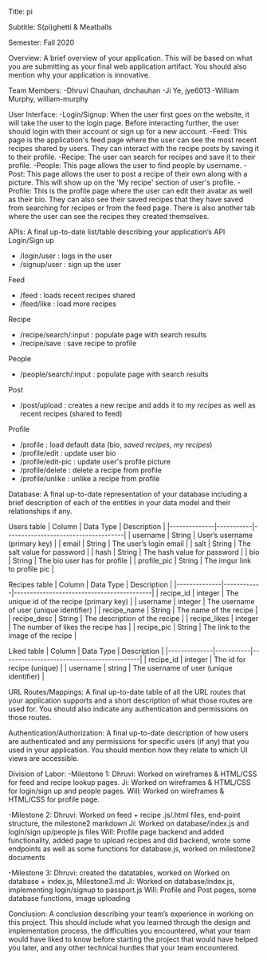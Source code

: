 Title: pi

Subtitle: S(pi)ghetti & Meatballs

Semester: Fall 2020

Overview: A brief overview of your application. This will be based on what you are submitting as your final web application artifact. You should also mention why your application is innovative.

Team Members: 
-Dhruvi Chauhan, dnchauhan
-Ji Ye, jye6013
-William Murphy, william-murphy 

User Interface:
-Login/Signup: When the user first goes on the website, it will take the user to the login page. Before interacting further, the user should login with their account or sign up for a new account.
-Feed: This page is the application's feed page where the user can see the most recent recipes shared by users. They can interact with the recipe posts by saving it to their profile.
-Recipe: The user can search for recipes and save it to their profile.
-People: This page allows the user to find people by username.
-Post: This page allows the user to post a recipe of their own along with a picture. This will show up on the 'My recipe' section of user's profile.
-Profile: This is the profile page where the user can edit their avatar as well as their bio. They can also see their saved recipes that they have saved from searching for recipes or from the feed page. There is also another tab where the user can see the recipes they created themselves.

APIs: A final up-to-date list/table describing your application’s API
Login/Sign up
 - /login/user : logs in the user
 - /signup/user : sign up the user

 Feed
 - /feed : loads recent recipes shared
 - /feed/like : load more recipes

Recipe
 - /recipe/search/:input : populate page with search results
 - /recipe/save : save recipe to profile

People
 - /people/search/:input : populate page with search results

Post
 - /post/upload : creates a new recipe and adds it to *my recipes* as well as recent recipes (shared to feed)

Profile
 - /profile : load default data (bio, *saved recipes, my recipes*)
 - /profile/edit : update user bio
 - /profile/edit-pic : update user's profile picture
 - /profile/delete : delete a recipe from profile
 - /profile/unlike : unlike a recipe from profile

Database: A final up-to-date representation of your database including a brief description of each of the entities in your data model and their relationships if any.

Users table
| Column       | Data Type | Description                         |
|--------------|-----------|-------------------------------------|
| username     | String    | User’s username (primary key)       |
| email        | String    | The user’s login email              |
| salt         | String    | The salt value for password   	     |
| hash         | String    | The hash value for password   	     |
| bio          | String    | The bio user has for profile  	     |
| profile_pic  | String    | The imgur link to profile pic 	     |


Recipes table
| Column       | Data Type  | Description                               |
|--------------|------------|-------------------------------------------|
| recipe_id    | integer    | The unique id of the recipe (primary key) |
| username     | integer    | The username of user (unique identifier)  |
| recipe_name  | String     | The name of the recipe                    |
| recipe_desc  | String     | The description of the recipe             |
| recipe_likes | integer    | The number of likes the recipe has        |
| recipe_pic   | String     | The link to the image of the recipe       |


Liked table
| Column       | Data Type | Description                               |
|--------------|-----------|-------------------------------------------|
| recipe_id    | integer   | The id for recipe (unique)                |
| username     | string    | The username of user (unique identifier)  |

URL Routes/Mappings: A final up-to-date table of all the URL routes that your application supports and a short description of what those routes are used for. You should also indicate any authentication and permissions on those routes.

Authentication/Authorization: A final up-to-date description of how users are authenticated and any permissions for specific users (if any) that you used in your application. You should mention how they relate to which UI views are accessible.

Division of Labor: 
-Milestone 1:
Dhruvi: Worked on wireframes & HTML/CSS for feed and recipe lookup pages.
Ji: Worked on wireframes & HTML/CSS for login/sign up and people pages.
Will: Worked on wireframes & HTML/CSS for profile page.

-Milestone 2:
Dhruvi: Worked on feed + recipe .js/.html files, end-point structure, the milestone2 markdown
Ji: Worked on database/index.js and login/sign up/people js files
Will: Profile page backend and added functionality, added page to upload recipes and did backend, wrote some endpoints as well as some functions for database.js, worked on milestone2 documents

-Milestone 3:
Dhruvi: created the datatables, worked on Worked on database + index.js, Milestone3.md
Ji: Worked on database/index.js, implementing login/signup to passport.js
Will: Profile and Post pages, some database functions, image uploading

Conclusion: A conclusion describing your team’s experience in working on this project. This should include what you learned through the design and implementation process, the difficulties you encountered, what your team would have liked to know before starting the project that would have helped you later, and any other technical hurdles that your team encountered.
